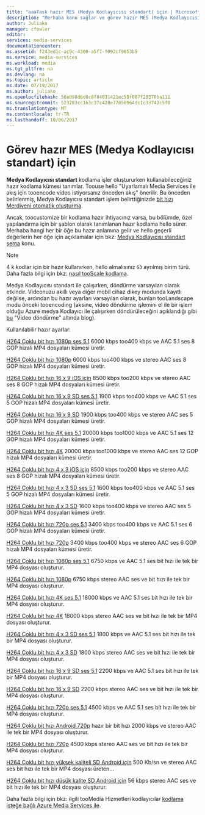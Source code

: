 ```yaml
---
title: "aaaTask hazır MES (Medya Kodlayıcısı standart) için | Microsoft Docs"
description: "Merhaba konu sağlar ve görev hazır MES (Medya Kodlayıcısı standart) için genel bakış."
author: Juliako
manager: cfowler
editor: 
services: media-services
documentationcenter: 
ms.assetid: f243ed1c-ac9c-4300-a5f7-f092cf9853b9
ms.service: media-services
ms.workload: media
ms.tgt_pltfrm: na
ms.devlang: na
ms.topic: article
ms.date: 07/19/2017
ms.author: juliako
ms.openlocfilehash: 56e098d6d8c8f84031421ec59f087f20370ba111
ms.sourcegitcommit: 523283cc1b3c37c428e77850964dc1c33742c5f0
ms.translationtype: MT
ms.contentlocale: tr-TR
ms.lasthandoff: 10/06/2017
---
```

# <a name="task-presets-for-mes-media-encoder-standard"></a>Görev hazır MES (Medya Kodlayıcısı standart) için

**Medya Kodlayıcısı standart** kodlama işler oluştururken kullanabileceğiniz hazır kodlama kümesi tanımlar. Toouse hello "Uyarlamalı Media Services ile akış için tooencode video istiyorsanız önceden akış" önerilir. Bu önceden belirlenmiş, Medya Kodlayıcısı standart işlem belirttiğinizde [bit hızı Merdiveni otomatik oluşturma](media-services-autogen-bitrate-ladder-with-mes.md). 

Ancak, toocustomize bir kodlama hazır ihtiyacınız varsa, bu bölümde, özel yapılandırma için bir şablon olarak tanımlanan hazır kodlama hello sürer. Merhaba hangi her bir öğe bu hazır anlamına gelir ve hello geçerli değerlerin her öğe için açıklamalar için bkz: [Medya Kodlayıcısı standart şema](media-services-mes-schema.md) konu.  
  
> [!NOTE]
>  4 k kodlar için bir hazır kullanırken, hello almalısınız `S3` ayrılmış birim türü. Daha fazla bilgi için bkz: [nasıl tooScale kodlama](https://azure.microsoft.com/en-us/documentation/articles/media-services-portal-encoding-units).  
  
Medya Kodlayıcısı standart ile çalışırken, döndürme varsayılan olarak etkindir. Videonuzu akıllı veya diğer mobil cihaz dikey modunda kayıtlı değilse, ardından bu hazır ayarları varsayılan olarak, bunları tooLandscape modu önceki tooencoding (aksine, video döndürme işlemini el ile bir işlem olduğu Azure medya Kodlayıcı ile çalışırken döndürüleceğini açıklandığı gibi [bu](http://azure.microsoft.com/blog/2014/08/21/advanced-encoding-features-in-azure-media-encoder/) "Video döndürme" altında blog).  
  
Kullanılabilir hazır ayarlar:  
  
 [H264 Çoklu bit hızı 1080p ses 5.1](media-services-mes-preset-H264-Multiple-Bitrate-1080p-Audio-5.1.md) 6000 kbps too400 kbps ve AAC 5.1 ses 8 GOP hizalı MP4 dosyaları kümesi üretir.  
  
 [H264 Çoklu bit hızı 1080p](media-services-mes-preset-H264-Multiple-Bitrate-1080p.md) 6000 kbps too400 kbps ve stereo AAC ses 8 GOP hizalı MP4 dosyaları kümesi üretir.  
  
 [H264 Çoklu bit hızı 16 x 9 iOS için](media-services-mes-preset-H264-Multiple-Bitrate-16x9-for-iOS.md) 8500 kbps too200 kbps ve stereo AAC ses 8 GOP hizalı MP4 dosyaları kümesi üretir.  
  
 [H264 Çoklu bit hızı 16 x 9 SD ses 5.1](media-services-mes-preset-H264-Multiple-Bitrate-16x9-SD-Audio-5.1.md) 1900 kbps too400 kbps ve AAC 5.1 ses 5 GOP hizalı MP4 dosyaları kümesi üretir.  
  
 [H264 Çoklu bit hızı 16 x 9 SD](media-services-mes-preset-H264-Multiple-Bitrate-16x9-SD.md) 1900 kbps too400 kbps ve stereo AAC ses 5 GOP hizalı MP4 dosyaları kümesi üretir.  
  
 [H264 Çoklu bit hızı 4K ses 5.1](media-services-mes-preset-H264-Multiple-Bitrate-4K-Audio-5.1.md) 20000 kbps too1000 kbps ve AAC 5.1 ses 12 GOP hizalı MP4 dosyaları kümesi üretir.  
  
 [H264 Çoklu bit hızı 4K](media-services-mes-preset-H264-Multiple-Bitrate-4K.md) 20000 kbps too1000 kbps ve stereo AAC ses 12 GOP hizalı MP4 dosyaları kümesi üretir.  
  
 [H264 Çoklu bit hızı 4 x 3 iOS için](media-services-mes-preset-H264-Multiple-Bitrate-4x3-for-iOS.md) 8500 kbps too200 kbps ve stereo AAC ses 8 GOP hizalı MP4 dosyaları kümesi üretir.  
  
 [H264 Çoklu bit hızı 4 x 3 SD ses 5.1](media-services-mes-preset-H264-Multiple-Bitrate-4x3-SD-Audio-5.1.md) 1600 kbps too400 kbps ve AAC 5.1 ses 5 GOP hizalı MP4 dosyaları kümesi üretir.  
  
 [H264 Çoklu bit hızı 4 x 3 SD](media-services-mes-preset-H264-Multiple-Bitrate-4x3-SD.md) 1600 kbps too400 kbps ve stereo AAC ses 5 GOP hizalı MP4 dosyaları kümesi üretir.  
  
 [H264 Çoklu bit hızı 720p ses 5.1](media-services-mes-preset-H264-Multiple-Bitrate-720p-Audio-5.1.md) 3400 kbps too400 kbps ve AAC 5.1 ses 6 GOP hizalı MP4 dosyaları kümesi üretir.  
  
 [H264 Çoklu bit hızı 720p](media-services-mes-preset-H264-Multiple-Bitrate-720p.md) 3400 kbps too400 kbps ve stereo AAC ses 6 GOP hizalı MP4 dosyaları kümesi üretir.  
  
 [H264 Çoklu bit hızı 1080p ses 5.1](media-services-mes-preset-H264-Single-Bitrate-1080p-Audio-5.1.md) 6750 kbps ve AAC 5.1 ses bit hızı ile tek bir MP4 dosyası oluşturur.  
  
 [H264 Çoklu bit hızı 1080p](media-services-mes-preset-H264-Single-Bitrate-1080p.md) 6750 kbps stereo AAC ses ve bit hızı ile tek bir MP4 dosyası oluşturur.  
  
 [H264 Çoklu bit hızı 4K ses 5.1](media-services-mes-preset-H264-Single-Bitrate-4K-Audio-5.1.md) 18000 kbps ve AAC 5.1 ses bit hızı ile tek bir MP4 dosyası oluşturur.  
  
 [H264 Çoklu bit hızı 4K](media-services-mes-preset-H264-Single-Bitrate-4K.md) 18000 kbps stereo AAC ses ve bit hızı ile tek bir MP4 dosyası oluşturur.  
  
 [H264 Çoklu bit hızı 4 x 3 SD ses 5.1](media-services-mes-preset-H264-Single-Bitrate-4x3-SD-Audio-5.1.md) 1800 kbps ve AAC 5.1 ses bit hızı ile tek bir MP4 dosyası oluşturur.  
  
 [H264 Çoklu bit hızı 4 x 3 SD](media-services-mes-preset-H264-Single-Bitrate-4x3-SD.md) 1800 kbps stereo AAC ses ve bit hızı ile tek bir MP4 dosyası oluşturur.  
  
 [H264 Çoklu bit hızı 16 x 9 SD ses 5.1](media-services-mes-preset-H264-Single-Bitrate-16x9-SD-Audio-5.1.md) 2200 kbps ve AAC 5.1 ses bit hızı ile tek bir MP4 dosyası oluşturur.  
  
 [H264 Çoklu bit hızı 16 x 9 SD](media-services-mes-preset-H264-Single-Bitrate-16x9-SD.md) 2200 kbps stereo AAC ses ve bit hızı ile tek bir MP4 dosyası oluşturur.  
  
 [H264 Çoklu bit hızı 720p ses 5.1](media-services-mes-preset-H264-Single-Bitrate-720p-Audio-5.1.md) 4500 kbps ve AAC 5.1 ses bit hızı ile tek bir MP4 dosyası oluşturur.  
  
 [H264 Çoklu bit hızı Android 720p](media-services-mes-preset-H264-Single-Bitrate-720p-for-Android.md) hazır bir bit hızı 2000 kbps ve stereo AAC ile tek bir MP4 dosyası oluşturur.  
  
 [H264 Çoklu bit hızı 720p](media-services-mes-preset-H264-Single-Bitrate-720p.md) 4500 kbps stereo AAC ses ve bit hızı ile tek bir MP4 dosyası oluşturur.  
  
 [H264 Çoklu bit hızı yüksek kaliteli SD Android için](media-services-mes-preset-H264-Single-Bitrate-High-Quality-SD-for-Android.md) 500 Kb/sn ve stereo AAC ses bit hızı ile tek bir MP4 dosyası üreten...  
  
 [H264 Çoklu bit hızı düşük kalite SD Android için](media-services-mes-preset-H264-Single-Bitrate-Low-Quality-SD-for-Android.md) 56 kbps stereo AAC ses ve bit hızı ile tek bir MP4 dosyası oluşturur.  
  
 Daha fazla bilgi için bkz: ilgili tooMedia Hizmetleri kodlayıcılar [kodlama isteğe bağlı Azure Media Services ile](https://azure.microsoft.com/en-us/documentation/articles/media-services-encode-asset/).
